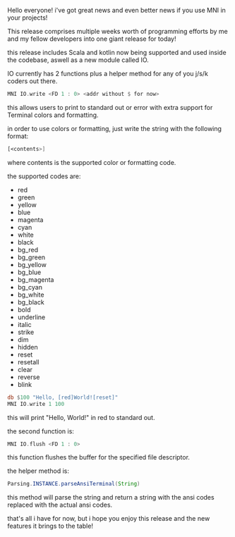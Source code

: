Hello everyone!
i've got great news and even better news if you use MNI in your projects!

This release comprises multiple weeks worth of programming efforts by me and my fellow developers into one giant release for today!

this release includes Scala and kotlin now being supported and used inside the codebase, aswell as a new module called IO.

IO currently has 2 functions plus a helper method for any of you j/s/k coders out there.

```nasm
MNI IO.write <FD 1 : 0> <addr without $ for now>
```

this allows users to print to standard out or error with extra support for Terminal colors and formatting.

in order to use colors or formatting, just write the string with the following format:

```nasm
[<contents>]
```

where contents is the supported color or formatting code.

the supported codes are:

- red
- green
- yellow
- blue
- magenta
- cyan
- white
- black
- bg_red
- bg_green
- bg_yellow
- bg_blue
- bg_magenta
- bg_cyan
- bg_white
- bg_black
- bold
- underline
- italic
- strike
- dim
- hidden
- reset
- resetall
- clear
- reverse
- blink

```nasm
db $100 "Hello, [red]World![reset]"
MNI IO.write 1 100
```

this will print "Hello, World!" in red to standard out.

the second function is:

```nasm
MNI IO.flush <FD 1 : 0>
```

this function flushes the buffer for the specified file descriptor.

the helper method is:

```java
Parsing.INSTANCE.parseAnsiTerminal(String)
```

this method will parse the string and return a string with the ansi codes replaced with the actual ansi codes.

that's all i have for now, but i hope you enjoy this release and the new features it brings to the table!